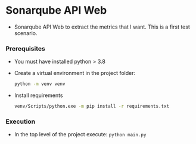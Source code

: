 # Sonarqube API Web
- Sonarqube API Web to extract the metrics that I want. This is a first test scenario.

### Prerequisites

- You must have installed python > 3.8
- Create a virtual environment in the project folder:

  ```bash
  python -m venv venv
  ```
- Install requirements

  ```bash
  venv/Scripts/python.exe -m pip install -r requirements.txt
  ```

### Execution

- In the top level of the project execute:
  `python main.py`
